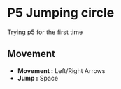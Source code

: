 # P5 Jumping circle
Trying p5 for the first time

## Movement

<ul>
<li><b>Movement :</b> Left/Right Arrows</li>
<li><b>Jump :</b> Space</li>
</ul>
